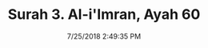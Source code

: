 ---
title       : "Surah 3. Al-i'Imran, Ayah 60"
date        : 7/25/2018 2:49:35 PM
draft       : false
type        : "quran"
layout      : "compare"
BookCode    : "CMP"
SurahNumber : "3"
AyahNumber  : "60"
TotalAyah   : "200"
---